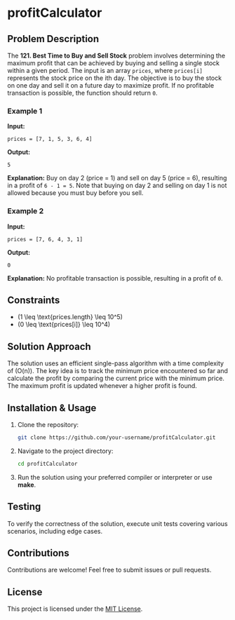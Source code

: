 # profitCalculator

## Problem Description
The **121. Best Time to Buy and Sell Stock** problem involves determining the maximum profit that can be achieved by buying and selling a single stock within a given period. The input is an array `prices`, where `prices[i]` represents the stock price on the ith day. The objective is to buy the stock on one day and sell it on a future day to maximize profit. If no profitable transaction is possible, the function should return `0`.

### Example 1
**Input:**
```plaintext
prices = [7, 1, 5, 3, 6, 4]
```
**Output:**
```plaintext
5
```
**Explanation:** Buy on day 2 (price = 1) and sell on day 5 (price = 6), resulting in a profit of `6 - 1 = 5`. Note that buying on day 2 and selling on day 1 is not allowed because you must buy before you sell.

### Example 2
**Input:**
```plaintext
prices = [7, 6, 4, 3, 1]
```
**Output:**
```plaintext
0
```
**Explanation:** No profitable transaction is possible, resulting in a profit of `0`.

## Constraints
- \(1 \leq \text{prices.length} \leq 10^5\)
- \(0 \leq \text{prices[i]} \leq 10^4\)

## Solution Approach
The solution uses an efficient single-pass algorithm with a time complexity of \(O(n)\). The key idea is to track the minimum price encountered so far and calculate the profit by comparing the current price with the minimum price. The maximum profit is updated whenever a higher profit is found.

## Installation & Usage
1. Clone the repository:
    ```bash
    git clone https://github.com/your-username/profitCalculator.git
    ```
2. Navigate to the project directory:
    ```bash
    cd profitCalculator
    ```
3. Run the solution using your preferred compiler or interpreter or use **make**.

## Testing
To verify the correctness of the solution, execute unit tests covering various scenarios, including edge cases.

## Contributions
Contributions are welcome! Feel free to submit issues or pull requests.

## License
This project is licensed under the [MIT License](LICENSE).

